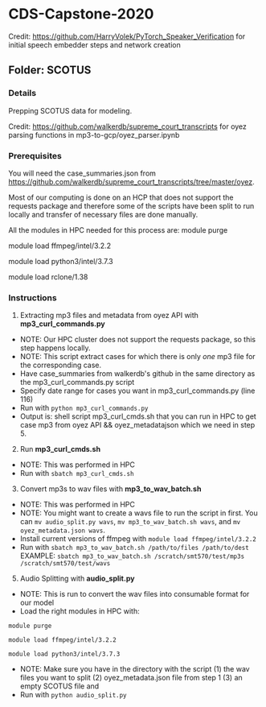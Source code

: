 # CDS-Capstone-2020

Credit: https://github.com/HarryVolek/PyTorch_Speaker_Verification for initial speech embedder steps and network creation

## Folder: SCOTUS

### Details
Prepping SCOTUS data for modeling. 

Credit: https://github.com/walkerdb/supreme_court_transcripts for oyez parsing functions in mp3-to-gcp/oyez_parser.ipynb

### Prerequisites 
You will need the case_summaries.json from https://github.com/walkerdb/supreme_court_transcripts/tree/master/oyez.

Most of our computing is done on an HCP that does not support the requests package and therefore some of the scripts have been split to run locally and transfer of necessary files are done manually. 

All the modules in HPC needed for this process are:
module purge 

module load ffmpeg/intel/3.2.2 

module load python3/intel/3.7.3 

module load rclone/1.38 

### Instructions
1. Extracting mp3 files and metadata from oyez API with **mp3_curl_commands.py**
- NOTE: Our HPC cluster does not support the requests package, so this step happens locally. 
- NOTE: This script extract cases for which there is only *one* mp3 file for the corresponding case. 
- Have case_summaries from walkerdb's github in the same directory as the mp3_curl_commands.py script
- Specify date range for cases you want in mp3_curl_commands.py (line 116)
- Run with `python mp3_curl_commands.py`
- Output is: shell script mp3_curl_cmds.sh that you can run in HPC to get case mp3 from oyez API && oyez_metadatajson which we need in step 5. 

2. Run **mp3_curl_cmds.sh** 
- NOTE: This was performed in HPC 
- Run with `sbatch mp3_curl_cmds.sh`

3. Convert mp3s to wav files with **mp3_to_wav_batch.sh**
- NOTE: This was performed in HPC 
- NOTE: You might want to create a wavs file to run the script in first. You can `mv audio_split.py wavs`, `mv mp3_to_wav_batch.sh wavs`, and `mv oyez_metadata.json wavs`.
- Install current versions of ffmpeg with `module load ffmpeg/intel/3.2.2`
- Run with `sbatch mp3_to_wav_batch.sh /path/to/files /path/to/dest` EXAMPLE: `sbatch mp3_to_wav_batch.sh /scratch/smt570/test/mp3s /scratch/smt570/test/wavs`

5. Audio Splitting with **audio_split.py**
- NOTE: This is run to convert the wav files into consumable format for our model
- Load the right modules in HPC with: 

`module purge `

`module load ffmpeg/intel/3.2.2 `

`module load python3/intel/3.7.3 `

- NOTE: Make sure you have in the directory with the script (1) the wav files you want to split (2) oyez_metadata.json file from step 1 (3) an empty SCOTUS file and 
- Run with `python audio_split.py`






